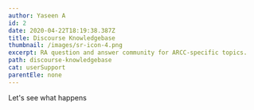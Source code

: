 ```yaml
---
author: Yaseen A
id: 2
date: 2020-04-22T18:19:38.387Z
title: Discourse Knowledgebase
thumbnail: /images/sr-icon-4.png
excerpt: RA question and answer community for ARCC-specific topics.
path: discourse-knowledgebase
cat: userSupport
parentEle: none
---
```

Let's see what happens
